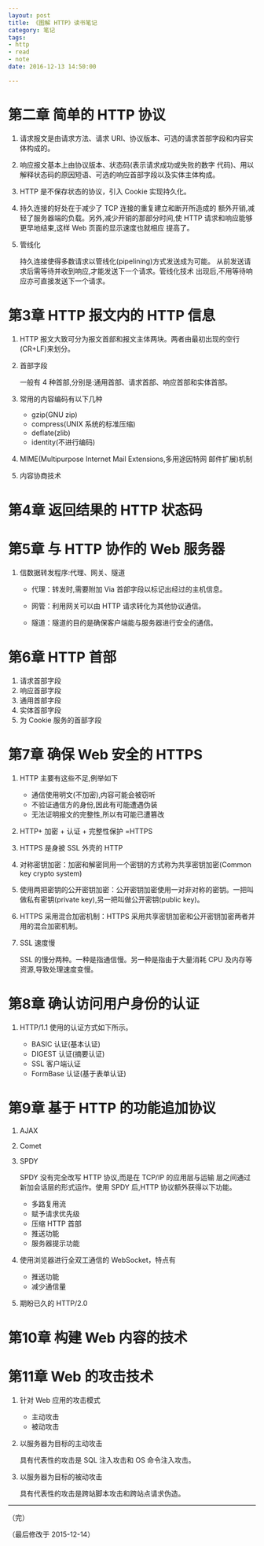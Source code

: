 ```yaml
---
layout: post
title: 《图解 HTTP》读书笔记
category: 笔记
tags: 
- http 
- read 
- note
date: 2016-12-13 14:50:00

---
```


# 第二章 简单的 HTTP 协议

1. 请求报文是由请求方法、请求 URI、协议版本、可选的请求首部字段和内容实体构成的。
2. 响应报文基本上由协议版本、状态码(表示请求成功或失败的数字 代码)、用以解释状态码的原因短语、可选的响应首部字段以及实体主体构成。
3. HTTP 是不保存状态的协议，引入 Cookie 实现持久化。
4. 持久连接的好处在于减少了 TCP 连接的重复建立和断开所造成的 额外开销,减轻了服务器端的负载。另外,减少开销的那部分时间,使 HTTP 请求和响应能够更早地结束,这样 Web 页面的显示速度也就相应 提高了。
5. 管线化

	持久连接使得多数请求以管线化(pipelining)方式发送成为可能。 从前发送请求后需等待并收到响应,才能发送下一个请求。管线化技术 出现后,不用等待响应亦可直接发送下一个请求。

	

# 第3章 HTTP 报文内的 HTTP 信息

1. HTTP 报文大致可分为报文首部和报文主体两块。两者由最初出现的空行(CR+LF)来划分。
2. 首部字段

	一般有 4 种首部,分别是:通用首部、请求首部、响应首部和实体首部。
	
3. 常用的内容编码有以下几种
	

	* gzip(GNU zip) 
	* compress(UNIX 系统的标准压缩) 
	* deflate(zlib) 
	* identity(不进行编码)

4. MIME(Multipurpose Internet Mail Extensions,多用途因特网 邮件扩展)机制

5. 内容协商技术


# 第4章 返回结果的 HTTP 状态码

# 第5章 与 HTTP 协作的 Web 服务器

1.  信数据转发程序:代理、网关、隧道

	* 代理：转发时,需要附加 Via 首部字段以标记出经过的主机信息。

	* 网管：利用网关可以由 HTTP 请求转化为其他协议通信。

	* 隧道：隧道的目的是确保客户端能与服务器进行安全的通信。

	

# 第6章 HTTP 首部

1. 请求首部字段
2. 响应首部字段
3. 通用首部字段
4. 实体首部字段
5. 为 Cookie 服务的首部字段


# 第7章 确保 Web 安全的 HTTPS

1. HTTP 主要有这些不足,例举如下

	* 通信使用明文(不加密),内容可能会被窃听  
	* 不验证通信方的身份,因此有可能遭遇伪装  
	* 无法证明报文的完整性,所以有可能已遭篡改
	
2. HTTP+ 加密 + 认证 + 完整性保护 =HTTPS
3. HTTPS 是身披 SSL 外壳的 HTTP
4. 对称密钥加密：加密和解密同用一个密钥的方式称为共享密钥加密(Common key crypto system)
5. 使用两把密钥的公开密钥加密：公开密钥加密使用一对非对称的密钥。一把叫做私有密钥(private key),另一把叫做公开密钥(public key)。
6.  HTTPS 采用混合加密机制：HTTPS 采用共享密钥加密和公开密钥加密两者并用的混合加密机制。
7.  SSL 速度慢

	SSL 的慢分两种。一种是指通信慢。另一种是指由于大量消耗 CPU 及内存等资源,导致处理速度变慢。
	
# 第8章 确认访问用户身份的认证

1. HTTP/1.1 使用的认证方式如下所示。
	

	* BASIC 认证(基本认证)  
	* DIGEST 认证(摘要认证)  
	* SSL 客户端认证 
	* FormBase 认证(基于表单认证)

	
# 第9章 基于 HTTP 的功能追加协议

1. AJAX
2. Comet
3. SPDY

	SPDY 没有完全改写 HTTP 协议,而是在 TCP/IP 的应用层与运输 层之间通过新加会话层的形式运作。使用 SPDY 后,HTTP 协议额外获得以下功能。
	
	* 多路复用流
	* 赋予请求优先级
	* 压缩 HTTP 首部
	* 推送功能
	* 服务器提示功能
	
4. 使用浏览器进行全双工通信的 WebSocket，特点有

	* 推送功能
	* 减少通信量
	
5. 期盼已久的 HTTP/2.0

# 第10章 构建 Web 内容的技术

# 第11章 Web 的攻击技术

1. 针对 Web 应用的攻击模式

	* 主动攻击
	* 被动攻击
	
2. 以服务器为目标的主动攻击

	具有代表性的攻击是 SQL 注入攻击和 OS 命令注入攻击。
	
3. 以服务器为目标的被动攻击

	具有代表性的攻击是跨站脚本攻击和跨站点请求伪造。
	
---

（完）

（最后修改于 2015-12-14）

